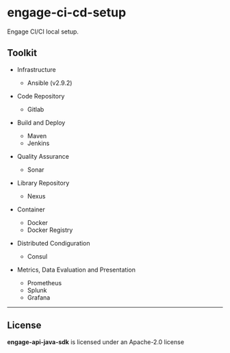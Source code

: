 # engage-ci-cd-setup

Engage CI/CI local setup.

## Toolkit

- Infrastructure

  - Ansible (v2.9.2)

- Code Repository

  - Gitlab

- Build and Deploy

  - Maven
  - Jenkins

- Quality Assurance

  - Sonar

- Library Repository

  - Nexus

- Container

  - Docker
  - Docker Registry

- Distributed Condiguration

  - Consul

- Metrics, Data Evaluation and Presentation
  - Prometheus
  - Splunk
  - Grafana

---

## License

**engage-api-java-sdk** is licensed under an Apache-2.0 license
